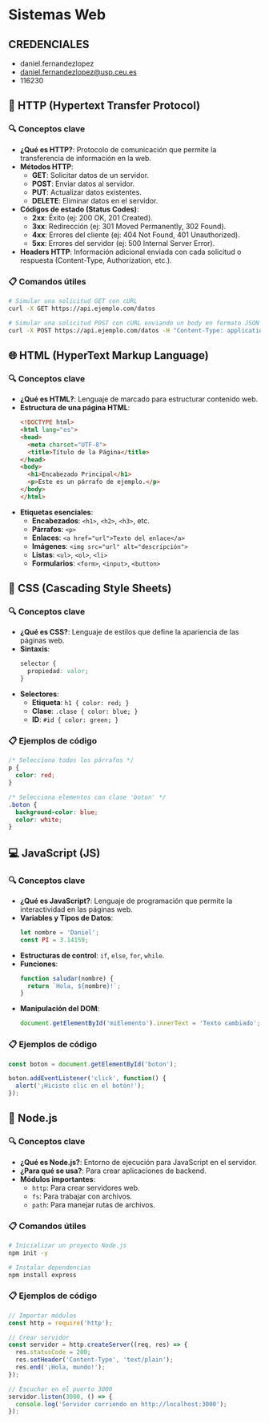 # Sistemas Web 

## CREDENCIALES
- daniel.fernandezlopez
- daniel.fernandezlopez@usp.ceu.es
- 116230


## 📡 **HTTP (Hypertext Transfer Protocol)**

### 🔍 **Conceptos clave**
- **¿Qué es HTTP?**: Protocolo de comunicación que permite la transferencia de información en la web.
- **Métodos HTTP**:
  - **GET**: Solicitar datos de un servidor.
  - **POST**: Enviar datos al servidor.
  - **PUT**: Actualizar datos existentes.
  - **DELETE**: Eliminar datos en el servidor.
- **Códigos de estado (Status Codes)**:
  - **2xx**: Éxito (ej: 200 OK, 201 Created).
  - **3xx**: Redirección (ej: 301 Moved Permanently, 302 Found).
  - **4xx**: Errores del cliente (ej: 404 Not Found, 401 Unauthorized).
  - **5xx**: Errores del servidor (ej: 500 Internal Server Error).
- **Headers HTTP**: Información adicional enviada con cada solicitud o respuesta (Content-Type, Authorization, etc.).

### 📋 **Comandos útiles**
```bash
# Simular una solicitud GET con cURL
curl -X GET https://api.ejemplo.com/datos

# Simular una solicitud POST con cURL enviando un body en formato JSON
curl -X POST https://api.ejemplo.com/datos -H "Content-Type: application/json" -d '{"nombre":"Daniel"}'
```

## 🌐 **HTML (HyperText Markup Language)**

### 🔍 **Conceptos clave**
- **¿Qué es HTML?**: Lenguaje de marcado para estructurar contenido web.
- **Estructura de una página HTML**:
  ```html
  <!DOCTYPE html>
  <html lang="es">
  <head>
    <meta charset="UTF-8">
    <title>Título de la Página</title>
  </head>
  <body>
    <h1>Encabezado Principal</h1>
    <p>Este es un párrafo de ejemplo.</p>
  </body>
  </html>
  ```
- **Etiquetas esenciales**:
  - **Encabezados**: `<h1>`, `<h2>`, `<h3>`, etc.
  - **Párrafos**: `<p>`
  - **Enlaces**: `<a href="url">Texto del enlace</a>`
  - **Imágenes**: `<img src="url" alt="descripción">`
  - **Listas**: `<ul>`, `<ol>`, `<li>`
  - **Formularios**: `<form>`, `<input>`, `<button>`


## 🎨 **CSS (Cascading Style Sheets)**

### 🔍 **Conceptos clave**
- **¿Qué es CSS?**: Lenguaje de estilos que define la apariencia de las páginas web.
- **Sintaxis**:
  ```css
  selector {
    propiedad: valor;
  }
  ```
- **Selectores**:
  - **Etiqueta**: `h1 { color: red; }`
  - **Clase**: `.clase { color: blue; }`
  - **ID**: `#id { color: green; }`

### 📋 **Ejemplos de código**
```css
/* Selecciona todos los párrafos */
p {
  color: red;
}

/* Selecciona elementos con clase 'boton' */
.boton {
  background-color: blue;
  color: white;
}
```

## 💻 **JavaScript (JS)**

### 🔍 **Conceptos clave**
- **¿Qué es JavaScript?**: Lenguaje de programación que permite la interactividad en las páginas web.
- **Variables y Tipos de Datos**:
  ```javascript
  let nombre = 'Daniel';
  const PI = 3.14159;
  ```
- **Estructuras de control**: `if`, `else`, `for`, `while`.
- **Funciones**: 
  ```javascript
  function saludar(nombre) {
    return `Hola, ${nombre}!`;
  }
  ```
- **Manipulación del DOM**: 
  ```javascript
  document.getElementById('miElemento').innerText = 'Texto cambiado';
  ```

### 📋 **Ejemplos de código**
```javascript
const boton = document.getElementById('boton');

boton.addEventListener('click', function() {
  alert('¡Hiciste clic en el botón!');
});
```

## 🚀 **Node.js**

### 🔍 **Conceptos clave**
- **¿Qué es Node.js?**: Entorno de ejecución para JavaScript en el servidor.
- **¿Para qué se usa?**: Para crear aplicaciones de backend.
- **Módulos importantes**:
  - `http`: Para crear servidores web.
  - `fs`: Para trabajar con archivos.
  - `path`: Para manejar rutas de archivos.

### 📋 **Comandos útiles**
```bash
# Inicializar un proyecto Node.js
npm init -y

# Instalar dependencias
npm install express
```

### 📋 **Ejemplos de código**
```javascript
// Importar módulos
const http = require('http');

// Crear servidor
const servidor = http.createServer((req, res) => {
  res.statusCode = 200;
  res.setHeader('Content-Type', 'text/plain');
  res.end('¡Hola, mundo!');
});

// Escuchar en el puerto 3000
servidor.listen(3000, () => {
  console.log('Servidor corriendo en http://localhost:3000');
});
```
